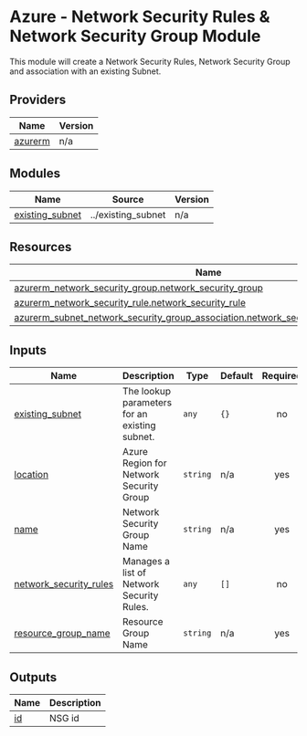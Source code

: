 # Azure - Network Security Rules & Network Security Group Module

This module will create a Network Security Rules, Network Security Group and association with an existing Subnet.

## Providers

| Name | Version |
|------|---------|
| <a name="provider_azurerm"></a> [azurerm](#provider\_azurerm) | n/a |

## Modules

| Name | Source | Version |
|------|--------|---------|
| <a name="module_existing_subnet"></a> [existing\_subnet](#module\_existing\_subnet) | ../existing_subnet | n/a |

## Resources

| Name | Type |
|------|------|
| [azurerm_network_security_group.network_security_group](https://registry.terraform.io/providers/hashicorp/azurerm/latest/docs/resources/network_security_group) | resource |
| [azurerm_network_security_rule.network_security_rule](https://registry.terraform.io/providers/hashicorp/azurerm/latest/docs/resources/network_security_rule) | resource |
| [azurerm_subnet_network_security_group_association.network_security_group_association](https://registry.terraform.io/providers/hashicorp/azurerm/latest/docs/resources/subnet_network_security_group_association) | resource |

## Inputs

| Name | Description | Type | Default | Required |
|------|-------------|------|---------|:--------:|
| <a name="input_existing_subnet"></a> [existing\_subnet](#input\_existing\_subnet) | The lookup parameters for an existing subnet. | `any` | `{}` | no |   
| <a name="input_location"></a> [location](#input\_location) | Azure Region for Network Security Group | `string` | n/a | yes |
| <a name="input_name"></a> [name](#input\_name) | Network Security Group Name | `string` | n/a | yes |
| <a name="input_network_security_rules"></a> [network\_security\_rules](#input\_network\_security\_rules) | Manages a list of Network Security Rules. | `any` | `[]` | no |
| <a name="input_resource_group_name"></a> [resource\_group\_name](#input\_resource\_group\_name) | Resource Group Name | `string` | n/a | yes |

## Outputs

| Name | Description |
|------|-------------|
| <a name="output_id"></a> [id](#output\_id) | NSG id |